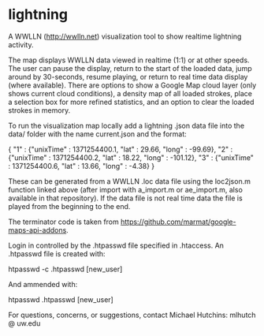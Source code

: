 lightning
=========

A WWLLN (http://wwlln.net) visualization tool to show realtime lightning activity.

The map displays WWLLN data viewed in realtime (1:1) or at other speeds.  The user can pause the display, return to the start of the loaded data, jump around by 30-seconds, resume playing, or return to real time data display (where available).  There are options to show a Google Map cloud layer (only shows current cloud conditions), a density map of all loaded strokes, place a selection box for more refined statistics, and an option to clear the loaded strokes in memory.

To run the visualization map locally add a lightning .json data file into the data/ folder with the name current.json and the format:

{
	"1" : {"unixTime" : 1371254400.1,
		"lat" : 29.66,
		"long" : -99.69},
	"2" : {"unixTime" : 1371254400.2,
		"lat" : 18.22,
		"long" : -101.12},
	"3" : {"unixTime" : 1371254400.6,
		"lat" : 13.66,
		"long" : -4.38}
}

These can be generated from a WWLLN .loc data file using the loc2json.m function linked above (after import with a_import.m or ae_import.m, also available in that repository).  If the data file is not real time data the file is played from the beginning to the end.

The terminator code is taken from https://github.com/marmat/google-maps-api-addons.

Login in controlled by the .htpasswd file specified in .htaccess.  An .htpasswd file is created with:

htpasswd -c .htpasswd [new_user]

And ammended with:

htpasswd .htpasswd [new_user]

For questions, concerns, or suggestions, contact Michael Hutchins: mlhutch @ uw.edu
